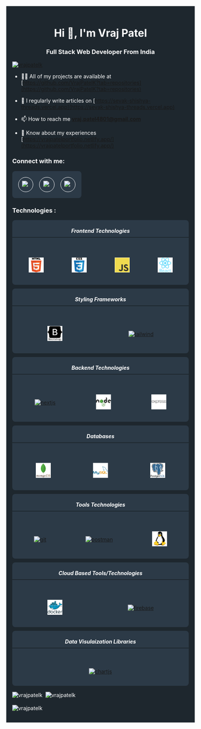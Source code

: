 <style>
.parent-div{
    margin : 0px;
    background: rgb(121,9,96);
background: linear-gradient(90deg, rgba(121,9,96,1) 28%, rgba(29,0,255,1) 100%);
    background: #1e272e;
    padding:1rem;
    color : #fff;
}

h1,h3,h5{
    color : #fff;
}
h5{
    /* display: none ; */
    border-bottom : 2px solid;
    padding-bottom : .5rem;
    border-color : #ecf0f1;
    border-color : #1e272e;
}
.card-container{
    /* border: 2px solid red;  */
    display:grid; 
    gap:10px;
    grid-template-columns: repeat( auto-fit, minmax(300px, 1fr) );
}
.card-div{
    /* border:1px solid #00FFFF; */
    border-radius : .5rem;
    background : #2C3A47;
}

.tech-div{display: flex;justify-content:space-around;align-items : center ;flex-wrap: wrap; gap: 20px; padding : 1rem;
}

.tech-div img{
    /* border : 1px solid #CAD3C8; */
    background: #222f3e;
    background: #ecf0f1;
    border-radius : .5rem;
    padding:.3rem;
}
.visulaization-div{
    display:flex;
    align-items:start;
    flex-wrap:wrap;
    gap:.5rem;
    margin-block:1rem;
}

.connect-div{
    background : #2C3A47;
    border-radius : .5rem;
    /* border : 2px solid; */
    width : fit-content;
    padding : 1rem;
    display : flex;
    justify-content : center;
    align-items: center;
    gap:1rem;
}
.connect-div a{
    border : 1px solid #fff;
    padding : .2rem;
    border-radius:50%;
    width : 2rem;
    height : 2rem;
    display : flex;
    justify-content : center;
    align-items: center;
}
</style>
<div class="parent-div">
<h1 align="center">Hi 👋, I'm Vraj Patel </h1>
<h3 align="center"> Full Stack Web Developer From India</h3>

<!-- PROFILE VIEWS -->
<!-- <p align="left"> <img src="https://komarev.com/ghpvc/?username=vrajpatelk&label=Profile%20views&color=0e75b6&style=flat" alt="vrajpatelk" /> </p> -->

<div align="left"> <a href="https://github.com/ryo-ma/github-profile-trophy"><img src="https://github-profile-trophy.vercel.app/?username=vrajpatelk" alt="vrajpatelk" /></a> </div>

<div style="margin-block:10px;">

- 👨‍💻 All of my projects are available at [https://github.com/VrajPatelK?tab=repositories](https://github.com/VrajPatelK?tab=repositories)

- 📝 I regularly write articles on [https://sevak-shishya-threads.vercel.app](https://sevak-shishya-threads.vercel.app)

- 📫 How to reach me **vraj.patel4801@gmail.com**

- 📄 Know about my experiences [https://vrajpatelportfolio.netlify.app/](https://vrajpatelportfolio.netlify.app/)
</div>

<h3 align="left">Connect with me:</h3>
<div align="left" class="connect-div">
<a href="https://linkedin.com/in/vrajpatel010" target="blank"><img align="center" src="https://raw.githubusercontent.com/rahuldkjain/github-profile-readme-generator/master/src/images/icons/Social/linked-in-alt.svg" alt="vrajpatel010" height="20" width="20" /></a>
<a href="https://instagram.com/vrajpatel__010" target="blank"><img align="center" src="https://raw.githubusercontent.com/rahuldkjain/github-profile-readme-generator/master/src/images/icons/Social/instagram.svg" alt="vrajpatel__010" height="20" width="20" /></a>
<a href="https://auth.geeksforgeeks.org/user/vrajpatel4801/profile" target="blank"><img align="center" src="https://raw.githubusercontent.com/rahuldkjain/github-profile-readme-generator/master/src/images/icons/Social/geeks-for-geeks.svg" alt="vrajpatel4801/profile" height="20" width="20" /></a>
</div>

<h3 align="left">Technologies : </h3>

<div class="card-container">

<!-- NEW CARD -->
<div class="card-div">
<h5 align="center">Frontend Technologies</h5>
<div style="display: flex;justify-content:space-around;align-items : center ;flex-wrap: wrap; gap: 20px; padding : 1rem;">
<!-- HTML -->
<a href="https://www.w3.org/html/" target="_blank" rel="noreferrer"> <img src="https://raw.githubusercontent.com/devicons/devicon/master/icons/html5/html5-original-wordmark.svg" alt="html5" width="40" height="40"/> </a>

<!-- CSS -->

<a href="https://www.w3schools.com/css/" target="_blank" rel="noreferrer"> <img src="https://raw.githubusercontent.com/devicons/devicon/master/icons/css3/css3-original-wordmark.svg" alt="css3" width="40" height="40"/> </a>

<!-- JAVASCRIPT -->

<a href="https://developer.mozilla.org/en-US/docs/Web/JavaScript" target="_blank" rel="noreferrer"> <img src="https://raw.githubusercontent.com/devicons/devicon/master/icons/javascript/javascript-original.svg" alt="javascript" width="40" height="40"/> </a>

<!-- REACT JS -->

<a href="https://reactjs.org/" target="_blank" rel="noreferrer"> <img src="https://raw.githubusercontent.com/devicons/devicon/master/icons/react/react-original-wordmark.svg" alt="react" width="40" height="40"/> </a>

</div>
</div>

<!-- NEW CARD -->
<div class="card-div">
<h5 align="center">Styling Frameworks</h5>
<div style="display: flex;justify-content:space-around;align-items : center ;flex-wrap: wrap; gap: 20px; padding : 1rem;">

<!-- BOOTSTRAP -->

<a href="https://getbootstrap.com" target="_blank" rel="noreferrer"> <img src="https://raw.githubusercontent.com/devicons/devicon/master/icons/bootstrap/bootstrap-plain-wordmark.svg" alt="bootstrap" width="40" height="40"/> </a>

 <!-- TAILWIND -->

<a href="https://tailwindcss.com/" target="_blank" rel="noreferrer"> <img src="https://www.vectorlogo.zone/logos/tailwindcss/tailwindcss-icon.svg" alt="tailwind" width="40" height="40"/> </a>

</div>
</div>

<!-- NEW CARD -->
<div class="card-div">
<h5 align="center">Backend Technologies</h5>
<div style="display: flex;justify-content:space-around;align-items : center ;flex-wrap: wrap; gap: 20px; padding : 1rem;">

<!-- NEXT JS  -->

<a href="https://nextjs.org/" target="_blank" rel="noreferrer"> <img src="https://cdn.worldvectorlogo.com/logos/nextjs-2.svg" alt="nextjs" width="40" height="40"/> </a>

<!-- NODE JS  -->

<a href="https://nodejs.org" target="_blank" rel="noreferrer"> <img src="https://raw.githubusercontent.com/devicons/devicon/master/icons/nodejs/nodejs-original-wordmark.svg" alt="nodejs" width="40" height="40"/> </a>

<!-- EXPRESS -->

<a href="https://expressjs.com" target="_blank" rel="noreferrer"> <img src="https://raw.githubusercontent.com/devicons/devicon/master/icons/express/express-original-wordmark.svg" alt="express" width="40" height="40"/> </a>

</div>
</div>

<!-- NEW CARD -->
<div class="card-div">
<h5 align="center">Databases</h5>
<div style="display: flex;justify-content:space-around;align-items : center ;flex-wrap: wrap; gap: 20px; padding : 1rem;">

<!-- MONGO DB -->

<a href="https://www.mongodb.com/" target="_blank" rel="noreferrer"> <img src="https://raw.githubusercontent.com/devicons/devicon/master/icons/mongodb/mongodb-original-wordmark.svg" alt="mongodb" width="40" height="40"/> </a>

<!-- MY SQL -->

<a href="https://www.mysql.com/" target="_blank" rel="noreferrer"> <img src="https://raw.githubusercontent.com/devicons/devicon/master/icons/mysql/mysql-original-wordmark.svg" alt="mysql" width="40" height="40"/> </a>

<!--  POSTGRE SQL-->

<a href="https://www.postgresql.org" target="_blank" rel="noreferrer"> <img src="https://raw.githubusercontent.com/devicons/devicon/master/icons/postgresql/postgresql-original-wordmark.svg" alt="postgresql" width="40" height="40"/> </a>

</div>
</div>

<!-- NEW CARD -->
<div class="card-div">
<h5 align="center">Tools Technologies</h5>
<div style="display: flex;justify-content:space-around;align-items : center ;flex-wrap: wrap; gap: 20px; padding : 1rem;">

<!-- GIT -->

<a href="https://git-scm.com/" target="_blank" rel="noreferrer"> <img src="https://www.vectorlogo.zone/logos/git-scm/git-scm-icon.svg" alt="git" width="40" height="40"/> </a>

<!-- POSTMAN -->

<a href="https://postman.com" target="_blank" rel="noreferrer"> <img src="https://www.vectorlogo.zone/logos/getpostman/getpostman-icon.svg" alt="postman" width="40" height="40"/> </a>

<!-- LINUX  -->

<a href="https://www.linux.org/" target="_blank" rel="noreferrer"> <img src="https://raw.githubusercontent.com/devicons/devicon/master/icons/linux/linux-original.svg" alt="linux" width="40" height="40"/> </a>

</div>
</div>

<!-- NEW CARD -->
<div class="card-div">
<h5 align="center">Cloud Based Tools/Technologies</h5>
<div style="display: flex;justify-content:space-around;align-items : center ;flex-wrap: wrap; gap: 20px; padding : 1rem;">

<!-- DOCKER  -->

<a href="https://www.docker.com/" target="_blank" rel="noreferrer"> <img src="https://raw.githubusercontent.com/devicons/devicon/master/icons/docker/docker-original-wordmark.svg" alt="docker" width="40" height="40"/> </a>

<!-- FIREBASE -->

<a href="https://firebase.google.com/" target="_blank" rel="noreferrer"> <img src="https://www.vectorlogo.zone/logos/firebase/firebase-icon.svg" alt="firebase" width="40" height="40"/> </a>

</div>
</div>

<!-- NEW CARD -->
<div class="card-div">
<h5 align="center">Data Visulaization Libraries</h5>
<div style="display: flex;justify-content:space-around;align-items : center ;flex-wrap: wrap; gap: 20px; padding : 1rem;">

<!-- CHART - Data Visualization -->

<a href="https://www.chartjs.org" target="_blank" rel="noreferrer"> <img src="https://www.chartjs.org/media/logo-title.svg" alt="chartjs" width="40" height="40"/> </a>

</div>
</div>

</div>

<div class="visulaization-div">

<img align="left" src="https://github-readme-stats.vercel.app/api/top-langs?username=vrajpatelk&show_icons=true&locale=en&layout=compact" alt="vrajpatelk" />
<img align="center" src="https://github-readme-stats.vercel.app/api?username=vrajpatelk&show_icons=true&locale=en" alt="vrajpatelk" />
</div>

<p><img align="center" src="https://github-readme-streak-stats.herokuapp.com/?user=vrajpatelk&" alt="vrajpatelk" /></p>
